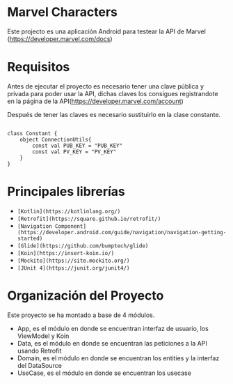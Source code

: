 Marvel Characters
==================

Este projecto es una aplicación Android para testear la API de Marvel (https://developer.marvel.com/docs)

Requisitos
================== 
Antes de ejecutar el proyecto es necesario tener una clave pública y privada para poder usar la API, dichas claves los consigues registrandote en la página de la API(https://developer.marvel.com/account)

Después de tener las claves es necesario sustituirlo en la clase constante.

<pre><code>
class Constant {
    object ConnectionUtils{
        const val PUB_KEY = "PUB_KEY"
        const val PV_KEY = "PV_KEY"
    }
}
</code></pre>
Principales librerías
======================== 

- `[Kotlin](https://kotlinlang.org/)`
- `[Retrofit](https://square.github.io/retrofit/)`
- `[Navigation Component](https://developer.android.com/guide/navigation/navigation-getting-started)`
- `[Glide](https://github.com/bumptech/glide)`
- `[Koin](https://insert-koin.io/)`
- `[Mockito](https://site.mockito.org/)`
- `[JUnit 4](https://junit.org/junit4/)`

Organización del Proyecto 
===========================

Este proyecto se ha montado a base de 4 módulos.

- App, es el módulo en donde se encuentran interfaz de usuario, los ViewModel y Koin
- Data, es el módulo en donde se encuentran las peticiones a la API usando Retrofit
- Domain, es el módulo en donde se encuentran los entities y la interfaz del DataSource
- UseCase, es el módulo en donde se encuentran los usecase
